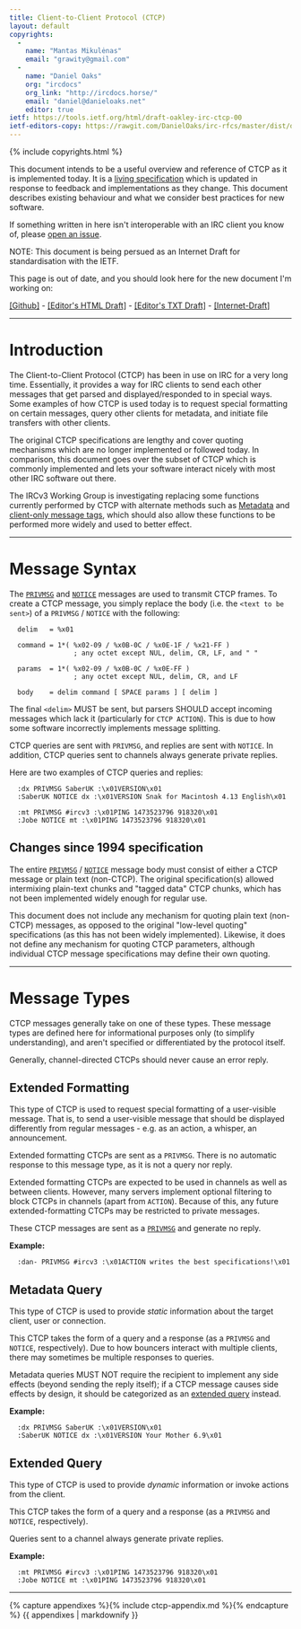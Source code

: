 ```yaml
---
title: Client-to-Client Protocol (CTCP)
layout: default
copyrights:
  -
    name: "Mantas Mikulėnas"
    email: "grawity@gmail.com"
  -
    name: "Daniel Oaks"
    org: "ircdocs"
    org_link: "http://ircdocs.horse/"
    email: "daniel@danieloaks.net"
    editor: true
ietf: https://tools.ietf.org/html/draft-oakley-irc-ctcp-00
ietf-editors-copy: https://rawgit.com/DanielOaks/irc-rfcs/master/dist/draft-oakley-irc-ctcp-latest.html
---
```


{% include copyrights.html %}

<div class="note">
    <p>This document intends to be a useful overview and reference of CTCP as it is implemented today. It is a <a href="./about.html#living-specification">living specification</a> which is updated in response to feedback and implementations as they change. This document describes existing behaviour and what we consider best practices for new software.</p>
    <p>If something written in here isn't interoperable with an IRC client you know of, please <a href="https://github.com/ircdocs/modern-irc/issues">open an issue</a>.</p>
</div>

<div class="warning">
    <p>NOTE: This document is being persued as an Internet Draft for standardisation with the IETF.</p>
    <p>This page is out of date, and you should look here for the new document I'm working on:</p>
    <p><a href="https://github.com/DanielOaks/irc-rfcs">[Github]</a> - <a href="https://rawgit.com/DanielOaks/irc-rfcs/master/dist/draft-oakley-irc-ctcp-latest.html">[Editor's HTML Draft]</a> - <a href="https://rawgit.com/DanielOaks/irc-rfcs/master/dist/draft-oakley-irc-ctcp-latest.txt">[Editor's TXT Draft]</a> - <a href="https://tools.ietf.org/html/draft-oakley-irc-ctcp-00">[Internet-Draft]</a></p>
</div>

<div id="printable-toc" style="display: none"></div>


---


# Introduction

The Client-to-Client Protocol (CTCP) has been in use on IRC for a very long time. Essentially, it provides a way for IRC clients to send each other messages that get parsed and displayed/responded to in special ways. Some examples of how CTCP is used today is to request special formatting on certain messages, query other clients for metadata, and initiate file transfers with other clients.

The original CTCP specifications are lengthy and cover quoting mechanisms which are no longer implemented or followed today. In comparison, this document goes over the subset of CTCP which is commonly implemented and lets your software interact nicely with most other IRC software out there.

The IRCv3 Working Group is investigating replacing some functions currently performed by CTCP with alternate methods such as [Metadata](https://github.com/ircv3/ircv3-specifications/issues/244) and [client-only message tags](http://ircv3.net/specs/core/message-tags-3.3.html), which should also allow these functions to be performed more widely and used to better effect.


---


# Message Syntax

The [`PRIVMSG`](/index.html#privmsg-message) and [`NOTICE`](/index.html#notice-message) messages are used to transmit CTCP frames. To create a CTCP message, you simply replace the body (i.e. the `<text to be sent>`) of a `PRIVMSG` / `NOTICE` with the following:

      delim   = %x01

      command = 1*( %x02-09 / %x0B-0C / %x0E-1F / %x21-FF )
                    ; any octet except NUL, delim, CR, LF, and " "

      params  = 1*( %x02-09 / %x0B-0C / %x0E-FF )
                    ; any octet except NUL, delim, CR, and LF

      body    = delim command [ SPACE params ] [ delim ]

The final `<delim>` MUST be sent, but parsers SHOULD accept incoming messages which lack it (particularly for `CTCP ACTION`). This is due to how some software incorrectly implements message splitting.

CTCP queries are sent with `PRIVMSG`, and replies are sent with `NOTICE`. In addition, CTCP queries sent to channels always generate private replies.

Here are two examples of CTCP queries and replies:

      :dx PRIVMSG SaberUK :\x01VERSION\x01
      :SaberUK NOTICE dx :\x01VERSION Snak for Macintosh 4.13 English\x01

      :mt PRIVMSG #ircv3 :\x01PING 1473523796 918320\x01
      :Jobe NOTICE mt :\x01PING 1473523796 918320\x01


## Changes since 1994 specification

The entire [`PRIVMSG`](/index.html#privmsg-message) / [`NOTICE`](/index.html#notice-message) message body must consist of either a CTCP message or plain text (non-CTCP). The original specification(s) allowed intermixing plain-text chunks and "tagged data" CTCP chunks, which has not been implemented widely enough for regular use.

This document does not include any mechanism for quoting plain text (non-CTCP) messages, as opposed to the original "low-level quoting" specifications (as this has not been widely implemented). Likewise, it does not define any mechanism for quoting CTCP parameters, although individual CTCP message specifications may define their own quoting.


---


# Message Types

CTCP messages generally take on one of these types. These message types are defined here for informational purposes only (to simplify understanding), and aren't specified or differentiated by the protocol itself.

Generally, channel-directed CTCPs should never cause an error reply.


## Extended Formatting

This type of CTCP is used to request special formatting of a user-visible message. That is, to send a user-visible message that should be displayed differently from regular messages - e.g. as an action, a whisper, an announcement.

Extended formatting CTCPs are sent as a `PRIVMSG`. There is no automatic response to this message type, as it is not a query nor reply.

Extended formatting CTCPs are expected to be used in channels as well as between clients. However, many servers implement optional filtering to block CTCPs in channels (apart from `ACTION`). Because of this, any future extended-formatting CTCPs may be restricted to private messages.

These CTCP messages are sent as a [`PRIVMSG`](/index.html#privmsg-message) and generate no reply.

**Example:**

      :dan- PRIVMSG #ircv3 :\x01ACTION writes the best specifications!\x01


## Metadata Query

This type of CTCP is used to provide _static_ information about the target client, user or connection.

This CTCP takes the form of a query and a response (as a `PRIVMSG` and `NOTICE`, respectively). Due to how bouncers interact with multiple clients, there may sometimes be multiple responses to queries.

Metadata queries MUST NOT require the recipient to implement any side effects (beyond sending the reply itself); if a CTCP message causes side effects by design, it should be categorized as an [extended query](#extended-query) instead.

**Example:**

      :dx PRIVMSG SaberUK :\x01VERSION\x01
      :SaberUK NOTICE dx :\x01VERSION Your Mother 6.9\x01


## Extended Query

This type of CTCP is used to provide _dynamic_ information or invoke actions from the client.

This CTCP takes the form of a query and a response (as a `PRIVMSG` and `NOTICE`, respectively).

Queries sent to a channel always generate private replies.

**Example:**

      :mt PRIVMSG #ircv3 :\x01PING 1473523796 918320\x01
      :Jobe NOTICE mt :\x01PING 1473523796 918320\x01


---


<div id="appendixes">

{% capture appendixes %}{% include ctcp-appendix.md %}{% endcapture %}
{{ appendixes | markdownify }}

</div>
